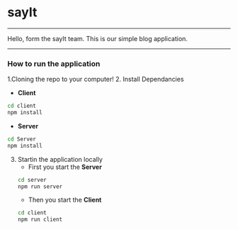 # sayIt
---
Hello, form the sayIt team.
This is our simple blog application. 

---
### How to run the application    

1.Cloning the repo to your computer! 
2. Install Dependancies 
   *  **Client**   
   ```bash 
   cd client
   npm install
   ```      
   * **Server**
   ```bash
   cd Server
   npm install
   ```
3. Startin the application locally
   * First you start the **Server**   
   ```bash 
   cd server
   npm run server
   ```  
   * Then you start the **Client**
   ```bash
   cd client
   npm run client
   ```
